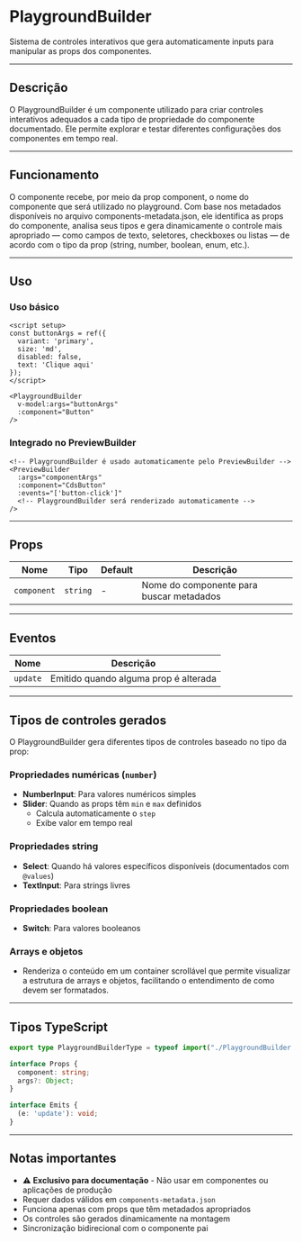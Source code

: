 # PlaygroundBuilder

Sistema de controles interativos que gera automaticamente inputs para manipular as props dos componentes.

---

## Descrição

O PlaygroundBuilder é um componente utilizado para criar controles interativos adequados a cada tipo de propriedade do componente documentado. Ele permite explorar e testar diferentes configurações dos componentes em tempo real.

---

## Funcionamento

O componente recebe, por meio da prop component, o nome do componente que será utilizado no playground. Com base nos metadados disponíveis no arquivo components-metadata.json, ele identifica as props do componente, analisa seus tipos e gera dinamicamente o controle mais apropriado — como campos de texto, seletores, checkboxes ou listas — de acordo com o tipo da prop (string, number, boolean, enum, etc.).

---

## Uso

### Uso básico
```vue
<script setup>
const buttonArgs = ref({
  variant: 'primary',
  size: 'md', 
  disabled: false,
  text: 'Clique aqui'
});
</script>

<PlaygroundBuilder
  v-model:args="buttonArgs"
  :component="Button"
/>
```

### Integrado no PreviewBuilder
```vue
<!-- PlaygroundBuilder é usado automaticamente pelo PreviewBuilder -->
<PreviewBuilder
  :args="componentArgs"
  :component="CdsButton"
  :events="['button-click']"
  <!-- PlaygroundBuilder será renderizado automaticamente -->
/>
```

---

## Props

| Nome | Tipo | Default | Descrição |
|------|------|---------|-----------|
| `component` | `string` | - | Nome do componente para buscar metadados |

---

## Eventos

| Nome | Descrição |
|------|-----------|
| `update` | Emitido quando alguma prop é alterada |

---

## Tipos de controles gerados

O PlaygroundBuilder gera diferentes tipos de controles baseado no tipo da prop:

### Propriedades numéricas (`number`)
- **NumberInput**: Para valores numéricos simples
- **Slider**: Quando as props têm `min` e `max` definidos
  - Calcula automaticamente o `step`
  - Exibe valor em tempo real

### Propriedades string
- **Select**: Quando há valores específicos disponíveis (documentados com `@values`)
- **TextInput**: Para strings livres

### Propriedades boolean
- **Switch**: Para valores booleanos

### Arrays e objetos
- Renderiza o conteúdo em um container scrollável que permite visualizar a estrutura de arrays e objetos, facilitando o entendimento de como devem ser formatados.

---


## Tipos TypeScript

```typescript path=null start=null
export type PlaygroundBuilderType = typeof import("./PlaygroundBuilder.vue")["default"];

interface Props {
  component: string;
  args?: Object;
}

interface Emits {
  (e: 'update'): void;
}
```

---


## Notas importantes

- ⚠️ **Exclusivo para documentação** - Não usar em componentes ou aplicações de produção
- Requer dados válidos em `components-metadata.json`
- Funciona apenas com props que têm metadados apropriados
- Os controles são gerados dinamicamente na montagem
- Sincronização bidirecional com o componente pai
